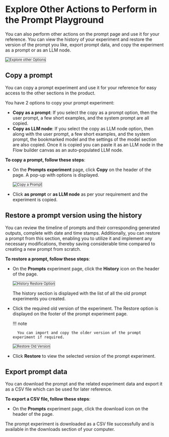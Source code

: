 # Explore Other Actions to Perform in the Prompt Playground

You can also perform other actions on the prompt page and use it for your reference. You can view the history of your experiment and restore the version of the prompt you like, export prompt data, and copy the experiment as a prompt or as an LLM node.

<img src="../images/explore-other-options.png" alt="Explore other Options" title="Explore other Options" style="border: 1px solid gray; zoom:80%;">


## **Copy a prompt**

You can copy a prompt experiment and use it for your reference for easy access to the other sections in the product.

You have 2 options to copy your prompt experiment:



* **Copy as a prompt**: If you select the copy as a prompt option, then the user prompt, a few short examples, and the system prompt are all copied. 
* **Copy as LLM node**: If you select the copy as LLM node option, then along with the user prompt, a few short examples, and the system prompt, the bookmarked model and the settings of the model section are also copied. Once it is copied you can paste it as an LLM node in the Flow builder canvas as an auto-populated LLM node. 

**To copy a prompt, follow these steps**:


* On the **Prompts experiment** page, click **Copy** on the header of the page. A pop-up with options is displayed.

    <img src="../images/copy-a-prompt.png" alt="Copy a Prompt" title="Copy a Prompt" style="border: 1px solid gray; zoom:80%;">


* Click **as prompt** or **as LLM node** as per your requirement and the experiment is copied.


## Restore a prompt version using the history

You can review the timeline of prompts and their corresponding generated outputs, complete with date and time stamps. Additionally, you can restore a prompt from this section, enabling you to utilize it and implement any necessary modifications, thereby saving considerable time compared to creating a new prompt from scratch.

**To restore a prompt, follow these steps**:

* On the **Prompts** experiment page, click the **History** icon on the header of the page.

    <img src="../images/history-restore-option.png" alt="History Restore Option" title="History Restore Option" style="border: 1px solid gray; zoom:80%;">


    The history section is displayed with the list of all the old prompt experiments you created.

* Click the required old version of the experiment. The Restore option is displayed on the footer of the prompt experiment page.


    !!! note

        You can import and copy the older version of the prompt experiment if required.

 
    <img src="../images/restore-old-version.png" alt="Restore Old Version" title="Restore Old Version" style="border: 1px solid gray; zoom:80%;">

* Click **Restore** to view the selected version of the prompt experiment.


## Export prompt data

You can download the prompt and the related experiment data and export it as a CSV file which can be used for later reference. 

**To export a CSV file, follow these steps**:

* On the **Prompts** experiment page, click the download icon on the header of the page.


The prompt experiment is downloaded as a CSV file successfully and is available in the downloads section of your computer.